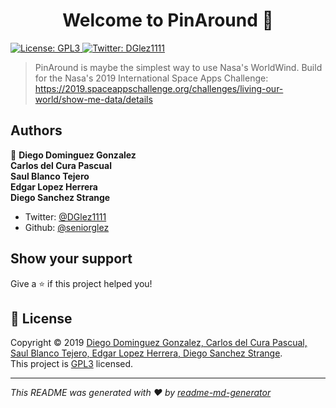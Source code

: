<h1 align="center">Welcome to PinAround 👋</h1>
<p>
  <a href="https://www.gnu.org/licenses/gpl-3.0.en.html" target="_blank">
    <img alt="License: GPL3" src="https://img.shields.io/badge/License-GPL3-yellow.svg" />
  </a>
  <a href="https://twitter.com/DGlez1111" target="_blank">
    <img alt="Twitter: DGlez1111" src="https://img.shields.io/twitter/follow/DGlez1111.svg?style=social" />
  </a>
</p>

> PinAround is maybe the simplest way to use Nasa's WorldWind. Build for the Nasa's 2019 International Space Apps Challenge: https://2019.spaceappschallenge.org/challenges/living-our-world/show-me-data/details

## Authors

👤 **Diego Dominguez Gonzalez<br>
  Carlos del Cura Pascual<br>
  Saul Blanco Tejero<br>
  Edgar Lopez Herrera<br>
  Diego Sanchez Strange**

* Twitter: [@DGlez1111](https://twitter.com/DGlez1111)
* Github: [@seniorglez](https://github.com/seniorglez)

## Show your support

Give a ⭐️ if this project helped you!

## 📝 License

Copyright © 2019 [Diego Dominguez Gonzalez, Carlos del Cura Pascual, Saul Blanco Tejero, Edgar Lopez Herrera, Diego Sanchez Strange](https://github.com/seniorglez).<br />
This project is [GPL3](https://www.gnu.org/licenses/gpl-3.0.en.html) licensed.

***
_This README was generated with ❤️ by [readme-md-generator](https://github.com/kefranabg/readme-md-generator)_
